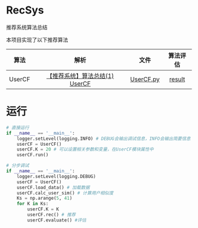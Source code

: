 # RecSys

推荐系统算法总结

本项目实现了以下推荐算法

|  算法    | 解析 | 文件 | 算法评估 |
| :--: | :--: | :--: | :--: |
| UserCF | [【推荐系统】算法总结(1) UserCF](https://blog.csdn.net/weixin_42818402/article/details/104271902) |  [UserCF.py](https://github.com/calciferer/RecSys/blob/master/algo/UserCF.py)| [result](https://github.com/calciferer/RecSys/tree/master/result/UserCF) |

# 运行

```python
# 直接运行
if __name__ == '__main__':
  	logger.setLevel(logging.INFO) # DEBUG会输出调试信息，INFO会输出简要信息
    userCF = UserCF() 
    userCF.K = 20 # 可以设置相关参数和变量，在UserCF模块属性中
    userCF.run() 
```

```python
# 分步调试
if __name__ == '__main__':
    logger.setLevel(logging.DEBUG)
    userCF = UserCF()
    userCF.load_data() # 加载数据
    userCF.calc_user_sim() # 计算用户相似度
    Ks = np.arange(5, 41)
    for K in Ks:
        userCF.K = K
        userCF.rec() # 推荐
       	userCF.evaluate() #评估
```


